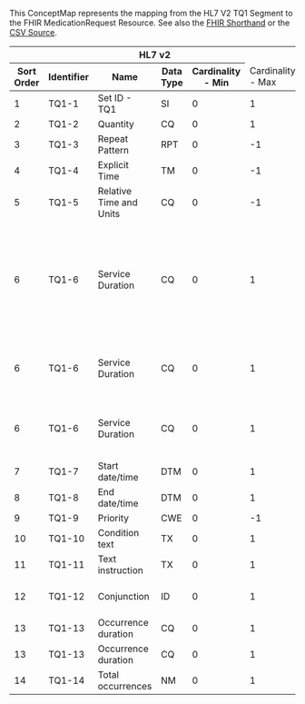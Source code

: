 
This ConceptMap represents the mapping from the HL7 V2 TQ1 Segment to the FHIR MedicationRequest Resource. See also the <a href='https://github.com/HL7/v2-to-fhir/blob/master/tank/Segment TQ1 to MedicationRequest.fsh'>FHIR Shorthand</a> or the <a href='https://github.com/HL7/v2-to-fhir/blob/master/mappings/segments/HL7 Segment - FHIR R4_ TQ1[MedicationRequest] - Sheet1.csv'>CSV Source</a>.
<table class='grid'><thead>
<tr><th colspan='6'>HL7 v2</th><th colspan='3'>Condition (IF True, args)</th><th colspan='8'>HL7 FHIR</th><th rowspan='2'>Comments</th></tr>
<tr><th title='Rows are listed in sequence of how they appear in the v2 standard. The first column, Sort Order, provides a sort order that can re-create the original v2 standard sequence in case one opts to re-sort/filter the rows.'>Sort Order</th><th title='Contains the formal Segment Name and Field Sequence according to the base standard using &quot;-&quot; as the delimiter.'>Identifier</th><th title='The formal name of the field in the most current published version.'>Name</th><th title='The data type of the field in the most current published version if not deprecated, otherwise the data type at the time it was deprecated and removed.'>Data Type</th><th title='The V2 min cardinality expressed numerically.'>Cardinality - Min</th><td style='border-right: 2px' title='The V2 max cardinality expressed numerically.'>Cardinality - Max</td><th title='Condition in an easy to read syntax (Computable ANTLR)'>Computable ANTLR</th><th title='Condition in FHIRPath Notation'>Computable FHIRPath</th><td style='border-right: 2px' title='Condition expressed in narrative form'>Narrative</td><th title='An existing FHIR attribute in the target FHIR version.'>FHIR Attribute</th><th title='A proposed extension. It will be expressed with #ext-...# around the proposed name. '>Extension</th><th title='The FHIR attribute&apos;s data type in the target FHIR version.'>Data Type</th><th title='The FHIR min cardinality expressed numerically.'>Cardinality - Min</th><td style='border-right: 2px' title='The FHIR max cardinality expressed numerically.'>Cardinality - Max</td><th title='The URL to the Data Type Map that is to be used for the attribute in this segment.'>Data Type Mapping</th><th title='The fixed or computed value to assign'>Vocabulary Mapping<br/>(IS, ID, CE, CEN, CWE)</th><th title='The URL to the Vocabulary Map that is to be used for the coded element for this attribute.'>Assignment</th></tr></thead>
<tbody>
<tr><td>1</td><td>TQ1-1</td><td>Set ID - TQ1</td><td>SI</td><td>0</td><td style='border-right: 2px'>1</td><td></td><td></td><td style='border-right: 2px'></td><td></td><td></td><td></td><td></td><td></td><td></td><td></td><td></td><td></td></tr>
<tr><td>2</td><td>TQ1-2</td><td>Quantity</td><td>CQ</td><td>0</td><td style='border-right: 2px'>1</td><td></td><td></td><td style='border-right: 2px'></td><td><a href='https://hl7.org/fhir/R4/MedicationRequest.MedicationRequest-definitions.html#MedicationRequest.dosageInstruction.doseAndRate.doseQuantity'>MedicationRequest.dosageInstruction.doseAndRate.doseQuantity</a></td><td></td><td><a href='https://hl7.org/fhir/R4/MedicationRequest.MedicationRequest-definitions.html#MedicationRequest.simpleQuantity'>MedicationRequest.simpleQuantity</a></td><td>0</td><td>1</td><td><a href='ConceptMap-datatype-cq-to-quantity.html'>CQ[Quantity]</a></td><td></td><td></td><td></td></tr>
<tr><td>3</td><td>TQ1-3</td><td>Repeat Pattern</td><td>RPT</td><td>0</td><td style='border-right: 2px'>-1</td><td></td><td></td><td style='border-right: 2px'></td><td><a href='https://hl7.org/fhir/R4/MedicationRequest.MedicationRequest-definitions.html#MedicationRequest.dosageInstruction.timing'>MedicationRequest.dosageInstruction.timing</a></td><td></td><td><a href='https://hl7.org/fhir/R4/MedicationRequest.MedicationRequest-definitions.html#MedicationRequest.CodeableConcept'>MedicationRequest.CodeableConcept</a></td><td>0</td><td>1</td><td><a href='ConceptMap-datatype-rpt-to-timing.html'>RPT[Timing]</a></td><td></td><td></td><td></td></tr>
<tr><td>4</td><td>TQ1-4</td><td>Explicit Time</td><td>TM</td><td>0</td><td style='border-right: 2px'>-1</td><td></td><td></td><td style='border-right: 2px'></td><td><a href='https://hl7.org/fhir/R4/MedicationRequest.MedicationRequest-definitions.html#MedicationRequest.dosageInstruction.timing.event'>MedicationRequest.dosageInstruction.timing.event</a></td><td></td><td><a href='https://hl7.org/fhir/R4/MedicationRequest.MedicationRequest-definitions.html#MedicationRequest.dateTime'>MedicationRequest.dateTime</a></td><td>0</td><td>1</td><td></td><td></td><td></td><td></td></tr>
<tr><td>5</td><td>TQ1-5</td><td>Relative Time and Units</td><td>CQ</td><td>0</td><td style='border-right: 2px'>-1</td><td>IF TQ1-3.9 IS EMPTY</td><td></td><td style='border-right: 2px'></td><td><a href='https://hl7.org/fhir/R4/MedicationRequest.MedicationRequest-definitions.html#MedicationRequest.dosageInstruction.timing.repeat.offset'>MedicationRequest.dosageInstruction.timing.repeat.offset</a></td><td></td><td><a href='https://hl7.org/fhir/R4/MedicationRequest.MedicationRequest-definitions.html#MedicationRequest.unsignedInt'>MedicationRequest.unsignedInt</a></td><td>0</td><td>1</td><td><a href='ConceptMap-datatype-cq-to-unsignedint.html'>CQ[UnsignedInt]</a></td><td></td><td></td><td></td></tr>
<tr><td>6</td><td>TQ1-6</td><td>Service Duration</td><td>CQ</td><td>0</td><td style='border-right: 2px'>1</td><td>IF TQ1-7 AND TQ1-8 NOT VALUED</td><td></td><td style='border-right: 2px'></td><td><a href='https://hl7.org/fhir/R4/MedicationRequest.MedicationRequest-definitions.html#MedicationRequest.occurrenceTiming.boundsDuration'>MedicationRequest.occurrenceTiming.boundsDuration</a></td><td></td><td><a href='https://hl7.org/fhir/R4/MedicationRequest.MedicationRequest-definitions.html#MedicationRequest.SimplyQuantity'>MedicationRequest.SimplyQuantity</a></td><td>0</td><td>1</td><td><a href='ConceptMap-datatype-cq-to-quantity.html'>CQ[Quantity]</a></td><td></td><td></td><td>The Duration data type is required to be an expression of time using UCUM units</td></tr>
<tr><td>6</td><td>TQ1-6</td><td>Service Duration</td><td>CQ</td><td>0</td><td style='border-right: 2px'>1</td><td>IF TQ1-7 VALUED AND TQ1-8 NOT VALUED</td><td></td><td style='border-right: 2px'></td><td><a href='https://hl7.org/fhir/R4/MedicationRequest.MedicationRequest-definitions.html#MedicationRequest.occurrenceTiming.boundsPeriod.end'>MedicationRequest.occurrenceTiming.boundsPeriod.end</a></td><td></td><td><a href='https://hl7.org/fhir/R4/MedicationRequest.MedicationRequest-definitions.html#MedicationRequest.dateTime'>MedicationRequest.dateTime</a></td><td>0</td><td>1</td><td></td><td></td><td>occurrenceTiming.boundPeriod.start + TQ1-6</td><td></td></tr>
<tr><td>6</td><td>TQ1-6</td><td>Service Duration</td><td>CQ</td><td>0</td><td style='border-right: 2px'>1</td><td>IF TQ1-7 NOT VALUED AND TQ1-8 VALUED</td><td></td><td style='border-right: 2px'></td><td><a href='https://hl7.org/fhir/R4/MedicationRequest.MedicationRequest-definitions.html#MedicationRequest.occurneceTiming.boundsPeriod.start'>MedicationRequest.occurneceTiming.boundsPeriod.start</a></td><td></td><td><a href='https://hl7.org/fhir/R4/MedicationRequest.MedicationRequest-definitions.html#MedicationRequest.dateTime'>MedicationRequest.dateTime</a></td><td>0</td><td>1</td><td></td><td></td><td>occurrenceTiming.boundPeriod.end - TQ1-6</td><td></td></tr>
<tr><td>7</td><td>TQ1-7</td><td>Start date/time</td><td>DTM</td><td>0</td><td style='border-right: 2px'>1</td><td></td><td></td><td style='border-right: 2px'></td><td><a href='https://hl7.org/fhir/R4/MedicationRequest.MedicationRequest-definitions.html#MedicationRequest.dosageInstruction.timing.repeat.boundsPeriod.start'>MedicationRequest.dosageInstruction.timing.repeat.boundsPeriod.start</a></td><td></td><td><a href='https://hl7.org/fhir/R4/MedicationRequest.MedicationRequest-definitions.html#MedicationRequest.dateTime'>MedicationRequest.dateTime</a></td><td>0</td><td>1</td><td></td><td></td><td></td><td></td></tr>
<tr><td>8</td><td>TQ1-8</td><td>End date/time</td><td>DTM</td><td>0</td><td style='border-right: 2px'>1</td><td></td><td></td><td style='border-right: 2px'></td><td><a href='https://hl7.org/fhir/R4/MedicationRequest.MedicationRequest-definitions.html#MedicationRequest.dosageInstruction.timing.repeat.boundsPeriod.end'>MedicationRequest.dosageInstruction.timing.repeat.boundsPeriod.end</a></td><td></td><td><a href='https://hl7.org/fhir/R4/MedicationRequest.MedicationRequest-definitions.html#MedicationRequest.dateTime'>MedicationRequest.dateTime</a></td><td>0</td><td>1</td><td></td><td></td><td></td><td></td></tr>
<tr><td>9</td><td>TQ1-9</td><td>Priority</td><td>CWE</td><td>0</td><td style='border-right: 2px'>-1</td><td></td><td></td><td style='border-right: 2px'></td><td><a href='https://hl7.org/fhir/R4/MedicationRequest.MedicationRequest-definitions.html#MedicationRequest.priority'>MedicationRequest.priority</a></td><td></td><td><a href='https://hl7.org/fhir/R4/MedicationRequest.MedicationRequest-definitions.html#MedicationRequest.code'>MedicationRequest.code</a></td><td>0</td><td>1</td><td></td><td>ExtendedPriorityCodes</td><td></td><td></td></tr>
<tr><td>10</td><td>TQ1-10</td><td>Condition text</td><td>TX</td><td>0</td><td style='border-right: 2px'>1</td><td></td><td></td><td style='border-right: 2px'></td><td><a href='https://hl7.org/fhir/R4/MedicationRequest.MedicationRequest-definitions.html#MedicationRequest.dosageInstruction.additionalInstruction.text'>MedicationRequest.dosageInstruction.additionalInstruction.text</a></td><td></td><td><a href='https://hl7.org/fhir/R4/MedicationRequest.MedicationRequest-definitions.html#MedicationRequest.string'>MedicationRequest.string</a></td><td>0</td><td>-1</td><td></td><td></td><td></td><td></td></tr>
<tr><td>11</td><td>TQ1-11</td><td>Text instruction</td><td>TX</td><td>0</td><td style='border-right: 2px'>1</td><td></td><td></td><td style='border-right: 2px'></td><td><a href='https://hl7.org/fhir/R4/MedicationRequest.MedicationRequest-definitions.html#MedicationRequest.text'>MedicationRequest.text</a></td><td></td><td><a href='https://hl7.org/fhir/R4/MedicationRequest.MedicationRequest-definitions.html#MedicationRequest.string'>MedicationRequest.string</a></td><td>0</td><td>1</td><td></td><td></td><td></td><td></td></tr>
<tr><td>12</td><td>TQ1-12</td><td>Conjunction</td><td>ID</td><td>0</td><td style='border-right: 2px'>1</td><td></td><td></td><td style='border-right: 2px'></td><td></td><td>extension??-conjunction</td><td></td><td></td><td></td><td></td><td></td><td></td><td></td></tr>
<tr><td>13</td><td>TQ1-13</td><td>Occurrence duration</td><td>CQ</td><td>0</td><td style='border-right: 2px'>1</td><td></td><td></td><td style='border-right: 2px'></td><td><a href='https://hl7.org/fhir/R4/MedicationRequest.MedicationRequest-definitions.html#MedicationRequest.dosageInstruction.timing.repeat.duration'>MedicationRequest.dosageInstruction.timing.repeat.duration</a></td><td></td><td><a href='https://hl7.org/fhir/R4/MedicationRequest.MedicationRequest-definitions.html#MedicationRequest.decimal'>MedicationRequest.decimal</a></td><td>0</td><td>1</td><td><a href='ConceptMap-datatype-cq-to-decimal.html'>CQ[Decimal]</a></td><td></td><td></td><td></td></tr>
<tr><td>13</td><td>TQ1-13</td><td>Occurrence duration</td><td>CQ</td><td>0</td><td style='border-right: 2px'>1</td><td></td><td></td><td style='border-right: 2px'></td><td><a href='https://hl7.org/fhir/R4/MedicationRequest.MedicationRequest-definitions.html#MedicationRequest.dosageInstruction.timing.repeat.durationUnit'>MedicationRequest.dosageInstruction.timing.repeat.durationUnit</a></td><td></td><td><a href='https://hl7.org/fhir/R4/MedicationRequest.MedicationRequest-definitions.html#MedicationRequest.code'>MedicationRequest.code</a></td><td>0</td><td>1</td><td><a href='ConceptMap-datatype-cq-to-code.html'>CQ[Code]</a></td><td></td><td></td><td></td></tr>
<tr><td>14</td><td>TQ1-14</td><td>Total occurrences</td><td>NM</td><td>0</td><td style='border-right: 2px'>1</td><td></td><td></td><td style='border-right: 2px'></td><td><a href='https://hl7.org/fhir/R4/MedicationRequest.MedicationRequest-definitions.html#MedicationRequest.dosageInstruction.timing.repeat.countMax'>MedicationRequest.dosageInstruction.timing.repeat.countMax</a></td><td></td><td><a href='https://hl7.org/fhir/R4/MedicationRequest.MedicationRequest-definitions.html#MedicationRequest.positiveInt'>MedicationRequest.positiveInt</a></td><td>0</td><td>1</td><td><a href='ConceptMap-datatype-nm-to-positiveint.html'>NM[PositiveInt]</a></td><td></td><td></td><td></td></tr>
</tbody>
</table>
